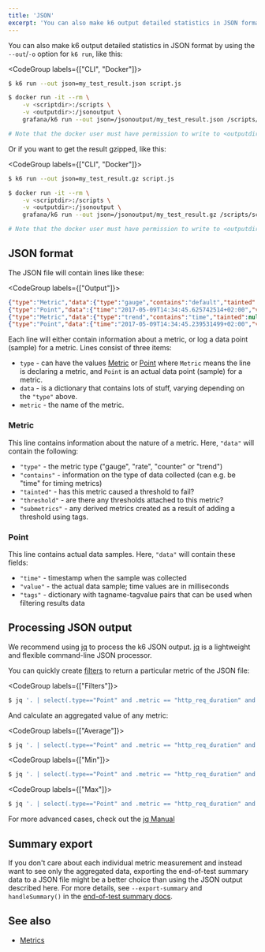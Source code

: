 ```yaml
---
title: 'JSON'
excerpt: 'You can also make k6 output detailed statistics in JSON format by using the --out option.'
---
```


You can also make k6 output detailed statistics in JSON format by using the `--out`/`-o` option for `k6 run`, like this:

<CodeGroup labels={["CLI", "Docker"]}>

```bash
$ k6 run --out json=my_test_result.json script.js
```

```bash
$ docker run -it --rm \
    -v <scriptdir>:/scripts \
    -v <outputdir>:/jsonoutput \
    grafana/k6 run --out json=/jsonoutput/my_test_result.json /scripts/script.js

# Note that the docker user must have permission to write to <outputdir>!
```

</CodeGroup>

Or if you want to get the result gzipped, like this:

<CodeGroup labels={["CLI", "Docker"]}>

```bash
$ k6 run --out json=my_test_result.gz script.js
```

```bash
$ docker run -it --rm \
    -v <scriptdir>:/scripts \
    -v <outputdir>:/jsonoutput \
    grafana/k6 run --out json=/jsonoutput/my_test_result.gz /scripts/script.js

# Note that the docker user must have permission to write to <outputdir>!
```

</CodeGroup>


## JSON format

The JSON file will contain lines like these:

<CodeGroup labels={["Output"]}>

```json
{"type":"Metric","data":{"type":"gauge","contains":"default","tainted":null,"thresholds":[],"submetrics":null},"metric":"vus"}
{"type":"Point","data":{"time":"2017-05-09T14:34:45.625742514+02:00","value":5,"tags":null},"metric":"vus"}
{"type":"Metric","data":{"type":"trend","contains":"time","tainted":null,"thresholds":["avg<1000"],"submetrics":null},"metric":"http_req_duration"}
{"type":"Point","data":{"time":"2017-05-09T14:34:45.239531499+02:00","value":459.865729,"tags":{"group":"::my group::json","method":"GET","status":"200","url":"https://httpbin.test.k6.io/get"}},"metric":"http_req_duration"}
```

</CodeGroup>

Each line will either contain information about a metric, or log a data point (sample) for a metric. Lines consist of three items:

- `type` - can have the values [Metric](#metric) or [Point](#point) where `Metric` means the line is declaring a metric, and `Point` is an actual data point (sample) for a metric.
- `data` - is a dictionary that contains lots of stuff, varying depending on the `"type"` above.
- `metric` - the name of the metric.

### Metric

This line contains information about the nature of a metric. Here, `"data"` will contain the following:

- `"type"` - the metric type ("gauge", "rate", "counter" or "trend")
- `"contains"` - information on the type of data collected (can e.g. be "time" for timing metrics)
- `"tainted"` - has this metric caused a threshold to fail?
- `"threshold"` - are there any thresholds attached to this metric?
- `"submetrics"` - any derived metrics created as a result of adding a threshold using tags.

### Point

This line contains actual data samples. Here, `"data"` will contain these fields:

- `"time"` - timestamp when the sample was collected
- `"value"` - the actual data sample; time values are in milliseconds
- `"tags"` - dictionary with tagname-tagvalue pairs that can be used when filtering results data

## Processing JSON output

We recommend using [jq][jq_url] to process the k6 JSON output. [jq][jq_url] is a lightweight and flexible command-line JSON processor.

You can quickly create [filters][jq_filters_url] to return a particular metric of the JSON file:

<CodeGroup labels={["Filters"]}>

```bash
$ jq '. | select(.type=="Point" and .metric == "http_req_duration" and .data.tags.status >= "200")' myscript-output.json
```

</CodeGroup>

And calculate an aggregated value of any metric:

<CodeGroup labels={["Average"]}>

```bash
$ jq '. | select(.type=="Point" and .metric == "http_req_duration" and .data.tags.status >= "200") | .data.value' myscript-output.json | jq -s 'add/length'
```

</CodeGroup>

<CodeGroup labels={["Min"]}>

```bash
$ jq '. | select(.type=="Point" and .metric == "http_req_duration" and .data.tags.status >= "200") | .data.value' myscript-output.json | jq -s min
```

</CodeGroup>

<CodeGroup labels={["Max"]}>

```bash
$ jq '. | select(.type=="Point" and .metric == "http_req_duration" and .data.tags.status >= "200") | .data.value' myscript-output.json | jq -s max
```

</CodeGroup>

For more advanced cases, check out the [jq Manual][jq_manual_url]

[jq_url]: https://stedolan.github.io/jq/ 'jq_url'
[jq_filters_url]: https://stedolan.github.io/jq/manual/#Basicfilters 'jq_filters_url'
[jq_manual_url]: https://stedolan.github.io/jq/manual/ 'jq_manual_url'

## Summary export

If you don't care about each individual metric measurement and instead want to see only the aggregated data, exporting the end-of-test summary data to a JSON file might be a better choice than using the JSON output described here. For more details, see `--export-summary` and `handleSummary()` in the [end-of-test summary docs](/results-visualization/end-of-test-summary).

## See also

- [Metrics](/using-k6/metrics)

